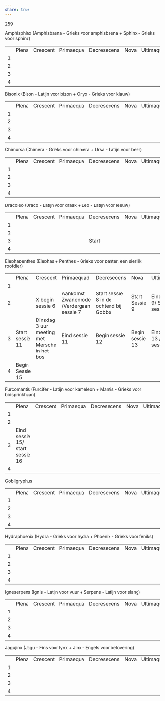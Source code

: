 ```yaml
---
share: true
---
```

259

Amphisphinx (Amphisbaena - Grieks voor amphisbaena + Sphinx - Grieks voor sphinx)

|   |   |   |   |   |   |   |   |
|---|---|---|---|---|---|---|---|
||Plena|Crescent|Primaequa|Decresecens|Nova|Ultimaqua|Solia|
|1||||||||
|2||||||||
|3||||||||
|4||||||||

Bisonix (Bison - Latijn voor bizon + Onyx - Grieks voor klauw)

|   |   |   |   |   |   |   |   |
|---|---|---|---|---|---|---|---|
||Plena|Crescent|Primaequa|Decresecens|Nova|Ultimaqua|Solia|
|1||||||||
|2||||||||
|3||||||||
|4||||||||

Chimursa (Chimera - Grieks voor chimera + Ursa - Latijn voor beer)

|   |   |   |   |   |   |   |   |
|---|---|---|---|---|---|---|---|
||Plena|Crescent|Primaequa|Decresecens|Nova|Ultimaqua|Solia|
|1||||||||
|2||||||||
|3||||||||
|4||||||||

Dracoleo (Draco - Latijn voor draak + Leo - Latijn voor leeuw)

|   |   |   |   |   |   |   |   |
|---|---|---|---|---|---|---|---|
||Plena|Crescent|Primaequa|Decresecens|Nova|Ultimaqua|Solia|
|1||||||||
|2||||||||
|3||||Start||||
|4||||||||

Elephapenthes (Elephas + Penthes - Grieks voor panter, een sierlijk roofdier)

|     |                 |                                              |                                          |                                        |                 |                                  |                                         |
| --- | --------------- | -------------------------------------------- | ---------------------------------------- | -------------------------------------- | --------------- | -------------------------------- | --------------------------------------- |
|     | Plena           | Crescent                                     | Primaequad                               | Decresecens                            | Nova            | Ultimaquad                       | Solia                                   |
| 1   |                 |                                              |                                          |                                        |                 |                                  |                                         |
| 2   |                 | X begin sessie 6                             | Aankomst Zwanenrode /Verdergaan sessie 7 | Start sessie 8 in de ochtend bij Gobbo | Start Sessie 9  | Eind sessie 9/ Start sessie 10   | Eind sessie 10                          |
| 3   | Start sessie 11 | Dinsdag 3 uur meeting met Mersche in het bos | Eind sessie 11                           | Begin sessie 12                        | Begin sessie 13 | Eind sessie 13 / Begin sessie 14 | Vervroegde theateravond/ Eind Sessie 14 |
| 4   | Begin Sessie 15 |                                              |                                          |                                        |                 |                                  |                                         |

Furcomantis (Furcifer - Latijn voor kameleon + Mantis - Grieks voor bidsprinkhaan)

|     |                                 |          |           |             |      |           |       |
| --- | ------------------------------- | -------- | --------- | ----------- | ---- | --------- | ----- |
|     | Plena                           | Crescent | Primaequa | Decresecens | Nova | Ultimaqua | Solia |
| 1   |                                 |          |           |             |      |           |       |
| 2   |                                 |          |           |             |      |           |       |
| 3   | Eind sessie 15/ start sessie 16 |          |           |             |      |           |       |
| 4   |                                 |          |           |             |      |           |       |

Gobligryphus

|   |   |   |   |   |   |   |   |
|---|---|---|---|---|---|---|---|
||Plena|Crescent|Primaequa|Decresecens|Nova|Ultimaqua|Solia|
|1||||||||
|2||||||||
|3||||||||
|4||||||||

Hydraphoenix (Hydra - Grieks voor hydra + Phoenix - Grieks voor feniks)

|   |   |   |   |   |   |   |   |
|---|---|---|---|---|---|---|---|
||Plena|Crescent|Primaequa|Decresecens|Nova|Ultimaqua|Solia|
|1||||||||
|2||||||||
|3||||||||
|4||||||||

Igneserpens (Ignis - Latijn voor vuur + Serpens - Latijn voor slang)

|   |   |   |   |   |   |   |   |
|---|---|---|---|---|---|---|---|
||Plena|Crescent|Primaequa|Decresecens|Nova|Ultimaqua|Solia|
|1||||||||
|2||||||||
|3||||||||
|4||||||||

Jagujinx (Jagu - Fins voor lynx + Jinx - Engels voor betovering)

|   |   |   |   |   |   |   |   |
|---|---|---|---|---|---|---|---|
||Plena|Crescent|Primaequa|Decresecens|Nova|Ultimaqua|Solia|
|1||||||||
|2||||||||
|3||||||||
|4||||||||